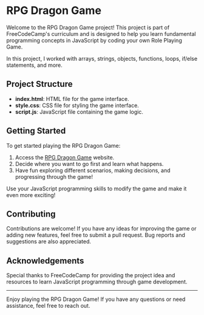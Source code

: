 # RPG Dragon Game

Welcome to the RPG Dragon Game project! This project is part of FreeCodeCamp's curriculum and is designed to help you learn fundamental programming concepts in JavaScript by coding your own Role Playing Game.

In this project, I worked with arrays, strings, objects, functions, loops, if/else statements, and more.

## Project Structure

- **index.html**: HTML file for the game interface.
- **style.css**: CSS file for styling the game interface.
- **script.js**: JavaScript file containing the game logic.

## Getting Started

To get started playing the RPG Dragon Game:

1. Access the [RPG Dragon Game](https://rpg-dragon-game.vercel.app/) website.
2. Decide where you want to go first and learn what happens.
3. Have fun exploring different scenarios, making decisions, and progressing through the game!

Use your JavaScript programming skills to modify the game and make it even more exciting!

## Contributing

Contributions are welcome! If you have any ideas for improving the game or adding new features, feel free to submit a pull request. Bug reports and suggestions are also appreciated.

## Acknowledgements

Special thanks to FreeCodeCamp for providing the project idea and resources to learn JavaScript programming through game development.

---

Enjoy playing the RPG Dragon Game! If you have any questions or need assistance, feel free to reach out.
